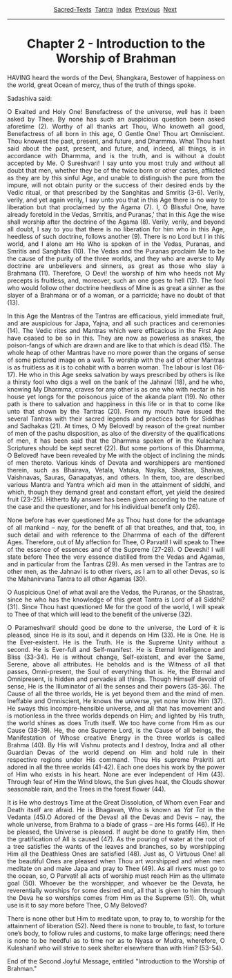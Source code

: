 <body>
 <center>
 <a href="../../index.htm">Sacred-Texts</a> 
 <a href="../index.htm">Tantra</a> 
 <a href="index.htm">Index</a> 
 <a href="maha01.htm">Previous</a> 
 <a href="maha03.htm">Next</a> 
 </center>
 <hr>
 <center><h1>Chapter 2  - Introduction to the Worship of Brahman</h1></center>
 <p align="JUSTIFY">HAVING heard the words of the Devi, Shangkara, Bestower of happiness on the world, great Ocean of mercy, thus of the truth of things spoke.</p>
 <p align="JUSTIFY">Sadashiva said:</p>
 <p align="JUSTIFY">O Exalted and Holy One! Benefactress of the universe, well has it been asked by Thee. By none has such an auspicious question been asked aforetime (2). Worthy of all thanks art Thou, Who knoweth all good, Benefactress of all born in this age, O Gentle One! Thou art Omniscient. Thou knowest the past, present, and future, and Dharmma. What Thou hast said about the past, present, and future, and, indeed, all things, is in accordance with Dharmma, and is the truth, and is without a doubt accepted by Me. O Sureshvari! I say unto you most truly and without all doubt that men, whether they be of the twice born or other castes, afflicted as they are by this sinful Age, and unable to distinguish the pure from the impure, will not obtain purity or the success of their desired ends by the Vedic ritual, or that prescribed by the Sanghitas and Smritis (3-6). Verily, verily, and yet again verily, I say unto you that in this Age there is no way to liberation but that proclaimed by the Agama (7). I, O Blissful One, have already foretold in the Vedas, Smritis, and Puranas,' that in this Age the wise shall worship after the doctrine of the Agama (8). Verily, verily, and beyond all doubt, I say to you that there is no liberation for him who in this Age, heedless of such doctrine, follows another (9). There is no Lord but I in this world, and I alone am He Who is spoken of in the Vedas, Puranas, and Smritis and Sanghitas (10). The Vedas and the Puranas proclaim Me to be the cause of the purity of the three worlds, and they who are averse to My doctrine are unbelievers and sinners, as great as those who slay a Brahmana (11). Therefore, O Devi! the worship of him who heeds not My precepts is fruitless, and, moreover, such an one goes to hell (12). The fool who would follow other doctrine heedless of Mine is as great a sinner as the slayer of a Brahmana or of a woman, or a parricide; have no doubt of that (13).</p>
 <p align="JUSTIFY">In this Age the Mantras of the Tantras are efficacious, yield immediate fruit, and are auspicious for Japa, Yajna, and all such practices and ceremonies (14). The Vedic rites and Mantras which were efficacious in the First Age have ceased to be so in this. They are now as powerless as snakes, the poison-fangs of which are drawn and are like to that which is dead (15). The whole heap of other Mantras have no more power than the organs of sense of some pictured image on a wall. To worship with the aid of other Mantras is as fruitless as it is to cohabit with a barren woman. The labour is lost (16-17). He who in this Age seeks salvation by ways prescribed by others is like a thirsty fool who digs a well on the bank of the Jahnavi (18), and he who, knowing My Dharmma, craves for any other is as one who with nectar in his house yet longs for the poisonous juice of the akanda plant (19). No other path is there to salvation and happiness in this life or in that to come like unto that shown by the Tantras (20). From my mouth have issued the several Tantras with their sacred legends and practices both for Siddhas and Sadhakas (21). At times, O My Beloved! by reason of the great number of men of the pashu disposition, as also of the diversity of the qualifications of men, it has been said that the Dharmma spoken of in the Kulachara Scriptures should be kept secret (22). But some portions of this Dharmma, O Beloved! have been revealed by Me with the object of inclining the minds of men thereto. Various kinds of Devata and worshippers are mentioned therein, such as Bhairava, Vetala, Vatuka, Nayika, Shaktas, Shaivas, Vaishnavas, Sauras, Ganapatyas, and others. In them, too, are described various Mantra and Yantra which aid men in the attainment of siddhi, and which, though they demand great and constant effort, yet yield the desired fruit (23-25). Hitherto My answer has been given according to the nature of the case and the questioner, and for his individual benefit only (26).</p>
 <p align="JUSTIFY">None before has ever questioned Me as Thou hast done for the advantage of all mankind – nay, for the benefit of all that breathes, and that, too, in such detail and with reference to the Dharmma of each of the different Ages. Therefore, out of My affection for Thee, O Parvati! I will speak to Thee of the essence of essences and of the Supreme (27-28). O Deveshi! I will state before Thee the very essence distilled from the Vedas and Agamas, and in particular from the Tantras (29). As men versed in the Tantras are to other men, as the Jahnavi is to other rivers, as I am to all other Devas, so is the Mahanirvana Tantra to all other Agamas (30).</p>
 <p align="JUSTIFY">O Auspicious One! of what avail are the Vedas, the Puranas, or the Shastras, since he who has the knowledge of this great Tantra is Lord of all Siddhi? (31). Since Thou hast questioned Me for the good of the world, I will speak to Thee of that which will lead to the benefit of the universe (32).</p>
 <p align="JUSTIFY">O Parameshvari! should good be done to the universe, the Lord of it is pleased, since He is its soul, and it depends on Him (33). He is One. He is the Ever-existent. He is the Truth. He is the Supreme Unity without a second. He is Ever-full and Self-manifest. He is Eternal Intelligence and Bliss (33-34). He is without change, Self-existent, and ever the Same, Serene, above all attributes. He beholds and is the Witness of all that passes, Omni-present, the Soul of everything that is. He, the Eternal and Omnipresent, is hidden and pervades all things. Though Himself devoid of sense, He is the Illuminator of all the senses and their powers (35-36). The Cause of all the three worlds, He is yet beyond them and the mind of men. Ineffable and Omniscient, He knows the universe, yet none know Him (37). He sways this incompre-hensible universe, and all that has movement and is motionless in the three worlds depends on Him; and lighted by His truth, the world shines as does Truth itself. We too have come from Him as our Cause (38-39). He, the one Supreme Lord, is the Cause of all beings, the Manifestation of Whose creative Energy in the three worlds is called Brahma (40). By His will Vishnu protects and I destroy, Indra and all other Guardian Devas of the world depend on Him and hold rule in their respective regions under His command. Thou His supreme Prakriti art adored in all the three worlds (41-42). Each one does his work by the power of Him who exists in his heart. None are ever independent of Him (43). Through fear of Him the Wind blows, the Sun gives heat, the Clouds shower seasonable rain, and the Trees in the forest flower (44).</p>
 <p align="JUSTIFY">It is He who destroys Time at the Great Dissolution, of Whom even Fear and Death itself are afraid. He is Bhagavan, Who is known as <i>Yat Tat </i>in the Vedanta (45).O
 Adored of the Devas! all the Devas and Devis – nay, the whole universe, from Brahma to a blade of grass – are His forms (46). If He be pleased, the Universe is pleased. If aught be done to gratify Him, then the gratification of All is caused (47). As the pouring of water at the root of a tree satisfies the wants of the leaves and branches, so by worshipping Him all the Deathless Ones are satisfied (48). Just as, O Virtuous One! all the beautiful Ones are pleased when Thou art worshipped and when men meditate on and make Japa and pray to Thee (49). As all rivers must go to the ocean, so, O Parvati! all acts of worship must reach Him as the ultimate goal (50). Whoever be the worshipper, and whoever be the Devata, he reverentially worships for some desired end, all that is given to him through the Deva he so worships comes from Him as the Supreme (51). Oh, what use is it to say more before Thee, O My Beloved?</p>
 <p align="JUSTIFY">There is none other but Him to meditate upon, to pray to, to worship for the attainment of liberation (52). Need there is none to trouble, to fast, to torture one’s body, to follow rules and customs, to make large offerings; need there is none to be heedful as to time nor as to Nyasa or Mudra, wherefore, O Kuleshani! who will strive to seek shelter elsewhere than with Him? (53-54).</p>
 <p align="JUSTIFY">End of the Second Joyful Message, entitled "Introduction to the Worship of Brahman."</p>
 <p align="JUSTIFY"></p></body>